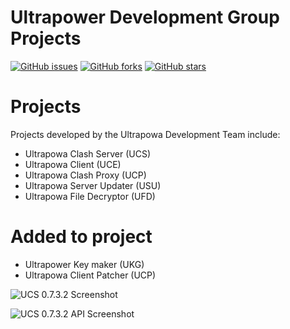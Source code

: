 # Ultrapower Development Group Projects

[![GitHub issues](https://img.shields.io/github/issues/antzsmt/Ultrapower-0.7.3.2)](https://github.com/antzsmt/Ultrapower-0.7.3.2/issues)
[![GitHub forks](https://img.shields.io/github/forks/antzsmt/Ultrapower-0.7.3.2)](https://github.com/antzsmt/Ultrapower-0.7.3.2/network)
[![GitHub stars](https://img.shields.io/github/stars/antzsmt/Ultrapower-0.7.3.2)](https://github.com/antzsmt/Ultrapower-0.7.3.2/stargazers)

# Projects

Projects developed by the Ultrapowa Development Team include:  

* Ultrapowa Clash Server   (UCS)  
* Ultrapowa Client         (UCE)  
* Ultrapowa Clash Proxy    (UCP)  
* Ultrapowa Server Updater (USU)  
* Ultrapowa File Decryptor (UFD)

# Added to project

* Ultrapower Key maker      (UKG)
* Ultrapowa Client Patcher  (UCP)

![UCS 0.7.3.2 Screenshot](Screenshot_API.PNG)

![UCS 0.7.3.2 API Screenshot](WebAPI.PNG)
